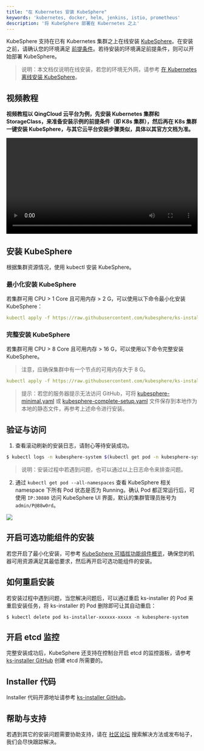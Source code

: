 ```yaml
---
title: "在 Kubernetes 安装 KubeSphere"
keywords: 'kubernetes, docker, helm, jenkins, istio, prometheus'
description: '将 KubeSphere 部署在 Kubernetes 之上'
---
```


KubeSphere 支持在已有 Kubernetes 集群之上在线安装 [KubeSphere](https://github.com/kubesphere/kubesphere)。在安装之前，请确认您的环境满足 [前提条件](../prerequisites)。若待安装的环境满足前提条件，则可以开始部署 KubeSphere。

> 说明：本文档仅说明在线安装，若您的环境无外网，请参考 [在 Kubernetes 离线安装 KubeSphere](/en/installation/install-on-k8s-airgapped/)。


## 视频教程

**视频教程以 QingCloud 云平台为例，先安装 Kubernetes 集群和 StorageClass，来准备安装示例的前提条件（即 K8s 集群），然后再在 K8s 集群一键安装 KubeSphere，与其它云平台安装步骤类似，具体以其官方文档为准。**

<video controls="controls" style="width: 100% !important; height: auto !important;">
  <source type="video/mp4" src="https://kubesphere-docs.pek3b.qingstor.com/website/%E5%85%A5%E9%97%A8%E6%95%99%E7%A8%8B/KSInstall_200P004C202002_install-kubesphere-on-k8s.mp4">
</video>

## 安装 KubeSphere

根据集群资源情况，使用 kubectl 安装 KubeSphere。

### 最小化安装 KubeSphere

若集群可用 CPU > 1 Core 且可用内存 > 2 G，可以使用以下命令最小化安装 KubeSphere：

```yaml
kubectl apply -f https://raw.githubusercontent.com/kubesphere/ks-installer/master/kubesphere-minimal.yaml
```
### 完整安装 KubeSphere

若集群可用 CPU > 8 Core 且可用内存 > 16 G，可以使用以下命令完整安装 KubeSphere。

> 注意，应确保集群中有一个节点的可用内存大于 8 G。

```yaml
kubectl apply -f https://raw.githubusercontent.com/kubesphere/ks-installer/master/kubesphere-complete-setup.yaml
```

> 提示：若您的服务器提示无法访问 GitHub，可将 [kubesphere-minimal.yaml](https://github.com/kubesphere/ks-installer/blob/master/kubesphere-minimal.yaml) 或 [kubesphere-complete-setup.yaml](https://github.com/kubesphere/ks-installer/blob/master/kubesphere-complete-setup.yaml) 文件保存到本地作为本地的静态文件，再参考上述命令进行安装。

## 验证与访问

1. 查看滚动刷新的安装日志，请耐心等待安装成功。

```bash
$ kubectl logs -n kubesphere-system $(kubectl get pod -n kubesphere-system -l app=ks-install -o jsonpath='{.items[0].metadata.name}') -f
```

> 说明：安装过程中若遇到问题，也可以通过以上日志命令来排查问题。

2. 通过 `kubectl get pod --all-namespaces` 查看 KubeSphere 相关 namespace 下所有 Pod 状态是否为 Running。确认 Pod 都正常运行后，可使用 `IP:30880` 访问 KubeSphere UI 界面，默认的集群管理员账号为 `admin/P@88w0rd`。

![](https://pek3b.qingstor.com/kubesphere-docs/png/20191020153911.png)

## 开启可选功能组件的安装

若您开启了最小化安装，可参考 [KubeSphere 可插拔功能组件概览](../pluggable-components)，确保您的机器可用资源满足其最低要求，然后再开启可选功能组件的安装。

## 如何重启安装

若安装过程中遇到问题，当您解决问题后，可以通过重启 ks-installer 的 Pod 来重启安装任务，将 ks-installer 的 Pod 删除即可让其自动重启：

```
$ kubectl delete pod ks-installer-xxxxxx-xxxxx -n kubesphere-system
```

## 开启 etcd 监控

完整安装成功后，KubeSphere 还支持在控制台开启 etcd 的监控面板，请参考 [ks-installer GitHub](https://github.com/kubesphere/ks-installer/tree/master) 创建 etcd 所需要的。

## Installer 代码

Installer 代码开源地址请参考 [ks-installer GitHub](https://github.com/kubesphere/ks-installer/tree/master)。

## 帮助与支持

若遇到其它的安装问题需要协助支持，请在 [社区论坛](https://kubesphere.com.cn/forum/) 搜索解决方法或发布帖子，我们会尽快跟踪解决。
